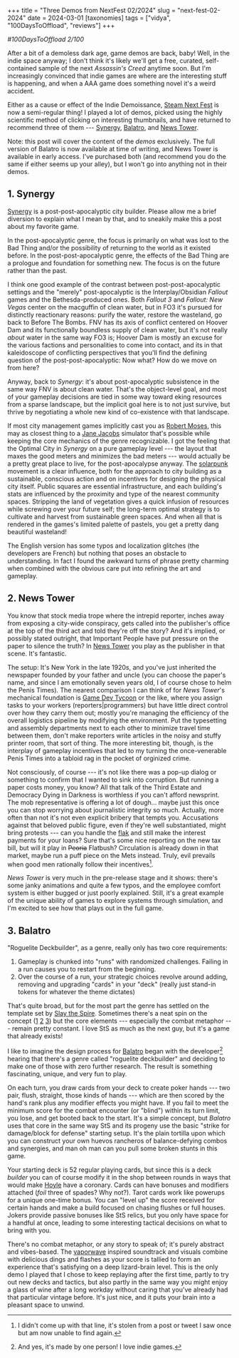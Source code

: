 +++
title = "Three Demos from NextFest 02/2024"
slug = "next-fest-02-2024"
date = 2024-03-01
[taxonomies]
tags = ["vidya", "100DaysToOffload", "reviews"]
+++

*#100DaysToOffload 2/100*

After a bit of a demoless dark age, game demos are back, baby! Well, in the indie space anyway; I don't think it's likely we'll get a free, curated,  self-contained sample of the next *Assassin's Creed*  anytime soon. But I'm increasingly convinced that indie games are where are the interesting stuff is happening, and when a AAA game does something novel it's a weird accident.  

Either as a cause or effect of the Indie Demoissance, [Steam Next Fest](https://store.steampowered.com/sale/nextfest?) is now a semi-regular thing! I played a lot of demos, picked using the highly scientific method of clicking on interesting thumbnails, and have returned to recommend three of them --- [Synergy](https://store.steampowered.com/app/1989070/Synergy), [Balatro](https://store.steampowered.com/app/2379780/Balatro/), and  [News Tower](https://store.steampowered.com/app/1649950/News_Tower/). 

Note: this post will cover the content of the *demos* exclusively. The full version of Balatro is now available at time of writing, and News Tower is available in early access. I've purchased both (and recommend you do the same if either seems up your alley), but I won't go into anything not in their demos.


## 1. Synergy
[Synergy](https://store.steampowered.com/app/1989070/Synergy) is a post-post-apocalyptic city builder. Please allow me a brief diversion to explain what I mean by that, and to sneakily make this a post about my favorite game.

In the post-apocalyptic genre, the focus is primarily on what was lost to the Bad Thing and/or the possibility of returning to the world as it existed before. In the post-post-apocalyptic genre, the effects of the Bad Thing are a prologue and foundation for something new. The focus is on the future rather than the past. 

I think one good example of the contrast between post-post-apocalyptic settings and the "merely" post-apocalyptic is the Interplay/Obsidian *Fallout* games and the Bethesda-produced ones. Both *Fallout 3* and *Fallout: New Vegas* center on the macguffin of clean water, but in FO3 it's pursued for distinctly reactionary reasons: purify the water, restore the wasteland, go back to Before The Bombs.  FNV has its axis of conflict centered on Hoover Dam and its functionally boundless supply of clean water, but it's not really *about* water in the same way FO3 is; Hoover Dam is mostly an excuse for the various factions and personalities to come into contact, and its in that kaleidoscope of conflicting perspectives that you'll find the defining question of the post-post-apocalyptic:  Now what? How do we move on from here?

Anyway, back to *Synergy*: it's about post-apocalyptic subsistence in the same way FNV is about clean water. That's the object-level goal, and most of your gameplay decisions are tied in some way toward eking resources from a sparse landscape, but the implicit goal here is to not just survive, but thrive by negotiating a whole new kind of co-existence with that landscape. 

If most city management games implicitly cast you as [Robert Moses](https://en.wikipedia.org/wiki/Robert_Moses), this may as closest thing to a [Jane Jacobs](https://en.wikipedia.org/wiki/Jane_Jacobs) simulator that's possible while keeping the core mechanics of the genre recognizable.  I got the feeling that the Optimal City in *Synergy* on a pure gameplay level --- the layout that maxes the good meters and minimizes the bad meters --- would actually be a pretty great place to live, for the post-apocalypse anyway. The [solarpunk](https://en.wikipedia.org/wiki/Solarpunk) movement is a clear  influence, both for the approach to city building as a sustainable, conscious action and on incentives for designing the physical city itself.  Public squares are essential infrastructure, and each building's stats are influenced by the proximity and type of the nearest community spaces. Stripping the land of vegetation gives a quick infusion of resources while screwing over your future self; the long-term optimal strategy is to cultivate and harvest from  sustainable green spaces. And when all that is rendered in the games's limited palette of pastels, you get a pretty dang beautiful wasteland!

The English version has some typos and localization glitches (the developers are French) but nothing that poses an obstacle to understanding. In fact I found the awkward turns of phrase pretty charming when combined with the obvious care put into refining the art and gameplay.  

## 2. News Tower
You know that stock media trope where the intrepid reporter, inches away from exposing a city-wide conspiracy, gets called into the publisher's office at the top of the third act and told they're off the story? And it's implied, or possibly stated outright, that Important People have put pressure on the paper to silence the truth? In [News Tower](https://store.steampowered.com/app/1649950/News_Tower/) you play as the publisher in that scene. It's fantastic.

The setup: It's New York in the late 1920s, and you've just inherited the newspaper founded by your father and uncle (you can choose the paper's name, and since I am emotionally seven years old, I of course chose to helm the Penis Times). The nearest comparison I can think of for *News Tower*'s mechanical foundation is [Game Dev Tycoon](https://en.wikipedia.org/wiki/Game_Dev_Tycoon) or the like, where you assign tasks to your workers (reporters|programmers) but have little direct control over how they carry them out; mostly you're managing the efficiency of the overall logistics pipeline by modifying the environment. Put the typesetting and assembly departments next to each other to minimize travel time between them, don't make reporters write articles in the noisy and stuffy printer room, that sort of thing. The more interesting bit, though, is the interplay of gameplay incentives that led to my turning the once-venerable Penis Times into a tabloid rag in the pocket of orginized crime.

Not consciously, of course ---  it's not like there was a pop-up dialog or something to confirm that I wanted to sink into corruption. But running a paper costs money, you know?  All that talk of the Third Estate and Democracy Dying in Darkness is worthless if you can't afford newsprint. The mob representative is offering a lot of dough... maybe just this once you can stop worrying about journalistic integrity so much. Actually, more often than not it's not even explicit bribery that tempts you. Accusations against that beloved public figure, even if they're well substantiated, might bring protests  --- can you handle the [flak](https://en.wikipedia.org/wiki/Manufacturing_Consent) and still make the interest payments for your loans?  Sure that's some nice reporting on the new tax bill, but will it play in ~~Peoria~~ Flatbush? Circulation is already down in that market, maybe run a puff piece on the Mets instead. Truly, evil prevails when good men rationally follow their incentives[^1]. 

*News Tower* is very much in the pre-release stage and it shows: there's some janky animations and quite a few typos, and the employee comfort system is either bugged or just poorly explained. Still, it's a great example of the unique ability of games to explore systems through simulation, and I'm excited to see how that plays out in the full game.

## 3. Balatro
"Roguelite Deckbuilder", as a genre, really only has two core requirements:

1. Gameplay is chunked into "runs" with randomized challenges. Failing in a run causes you to restart from the beginning.
2. Over the course of a run, your strategic choices revolve around adding, removing and upgrading "cards" in your "deck" (really just stand-in tokens for whatever the theme dictates)

That's quite broad, but for the most part the genre has settled on the template set by [Slay the Spire](https://en.wikipedia.org/wiki/Slay_the_Spire). Sometimes there's a neat spin on the concept ([1](https://store.steampowered.com/app/1296610/Peglin/) [2](https://store.steampowered.com/app/861540/Dicey_Dungeons/) [3](https://store.steampowered.com/app/1102190/Monster_Train/)) but the core elements --- especially the combat metaphor --- remain pretty constant. I love StS as much as the next guy, but it's a game that already exists!

I like to imagine the design process for [Balatro](https://store.steampowered.com/app/2379780/Balatro/) began with the developer[^2] hearing that there's a genre called "roguelite deckbuilder" and deciding to make one of those with zero further research. The result is something fascinating, unique, and very fun to play.

On each turn, you draw cards from your deck to create poker hands --- two pair, flush, straight, those kinds of hands --- which are then scored by the hand's rank plus any modifier effects you might have. If you fail to meet the minimum score for the combat encounter (or "blind") within its turn limit, you lose, and get booted back to the start. It's a simple concept, but *Balatro* uses that core in the same way StS and its progeny use the basic "strike for damage/block for defense" starting setup. It's the plain tortilla upon which you can construct your own huevos rancheros of balance-defying combos and synergies, and man oh man can you pull some broken stunts in this game. 

Your starting deck is 52 regular playing cards, but since this is a deck *builder* you can of course modify it in the shop between rounds in ways that would make [Hoyle](https://en.wikipedia.org/wiki/Edmond_Hoyle) have a coronary. Cards can have bonuses and modifiers attached (*foil* three of spades? Why not?). Tarot cards work like powerups for a unique one-time bonus. You can "level up" the score received for certain hands and make a build focused on chasing flushes or full houses. Jokers provide passive bonuses like StS relics, but you only have space for a handful at once, leading to some interesting tactical decisions on what to bring with you. 

 There's no combat metaphor, or any story to speak of; it's purely abstract and vibes-based. The [vaporwave](https://en.wikipedia.org/wiki/Vaporwave) inspired soundtrack and visuals combine with delicious dings and flashes as your score is tallied to form an experience that's satisfying on a deep lizard-brain level. This is the only demo I played that I chose to keep replaying after the first time, partly to try out new decks and tactics, but also partly in the same way you might enjoy a glass of wine after a long workday without caring that you've already had that particular vintage before. It's just nice, and it puts your brain into a pleasant space to unwind.




[^1]: I didn't come up with that line, it's stolen from a post or tweet I saw once but am now unable to find again.

[^2]: And yes, it's made by one person! I love indie games.



